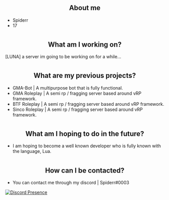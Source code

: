 # <h2 align="center">About me</h2>
- Spiderr
- 17

# <h2 align="center">What am I working on?</h2>
[LUNA] a server im going to be working on for a while...

# <h2 align="center">What are my previous projects?</h2>
- GMA-Bot | A multipurpose bot that is fully functional.
- GMA Roleplay | A semi rp / fragging server based around vRP framework.
- BTF Roleplay | A semi rp / fragging server based around vRP framework.
- Sinco Roleplay | A semi rp / fragging server based around vRP framework.

# <h2 align="center">What am I hoping to do in the future?</h2>
- I am hoping to become a well known developer who is fully known with the language, Lua.

# <h2 align="center">How can I be contacted?</h2>
- You can contact me through my discord | Spiderr#0003

[![Discord Presence](https://lanyard.cnrad.dev/api/1041903927253286952)](https://discord.com/users/1041903927253286952)
